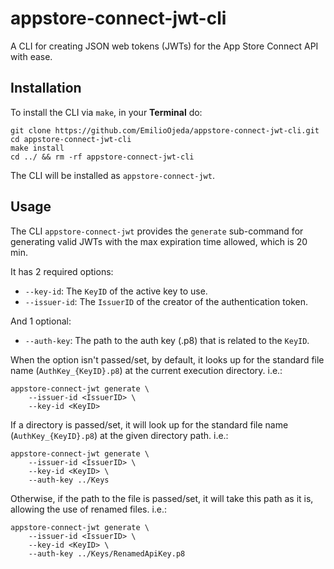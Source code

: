 # appstore-connect-jwt-cli

A CLI for creating JSON web tokens (JWTs) for the App Store Connect API with ease.

## Installation

To install the CLI via `make`, in your **Terminal** do:

```
git clone https://github.com/EmilioOjeda/appstore-connect-jwt-cli.git
cd appstore-connect-jwt-cli
make install
cd ../ && rm -rf appstore-connect-jwt-cli
```

The CLI will be installed as `appstore-connect-jwt`.

## Usage

The CLI `appstore-connect-jwt` provides the `generate` sub-command for generating valid JWTs with the max expiration time allowed, which is 20 min.

It has 2 required options:

+ `--key-id`: The `KeyID` of the active key to use.
+ `--issuer-id`: The `IssuerID` of the creator of the authentication token.

And 1 optional:

+ `--auth-key`: The path to the auth key (.p8) that is related to the `KeyID`.

When the option isn't passed/set, by default, it looks up for the standard file name (`AuthKey_{KeyID}.p8`) at the current execution directory. i.e.:

```
appstore-connect-jwt generate \
    --issuer-id <IssuerID> \
    --key-id <KeyID>
```

If a directory is passed/set, it will look up for the standard file name (`AuthKey_{KeyID}.p8`) at the given directory path. i.e.:

```
appstore-connect-jwt generate \
    --issuer-id <IssuerID> \
    --key-id <KeyID> \
    --auth-key ../Keys
```

Otherwise, if the path to the file is passed/set, it will take this path as it is, allowing the use of renamed files. i.e.:

```
appstore-connect-jwt generate \
    --issuer-id <IssuerID> \
    --key-id <KeyID> \
    --auth-key ../Keys/RenamedApiKey.p8
```
